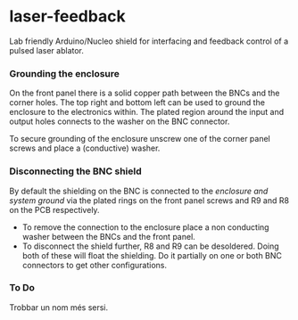 # laser-feedback
Lab friendly Arduino/Nucleo shield for interfacing and feedback control of a pulsed laser ablator.

### Grounding the enclosure
On the front panel there is a solid copper path between the BNCs and the corner holes. The top right and bottom left can be used to ground the enclosure to the electronics within. The plated region around the input and output holes connects to the washer on the BNC connector. 

To secure grounding of the enclosure unscrew one of the corner panel screws and place a (conductive) washer.  

### Disconnecting the BNC shield
By default the shielding on the BNC is connected to the *enclosure and system ground* via the plated rings on the front panel screws and R9 and R8 on the PCB respectively.
- To remove the connection to the enclosure place a non conducting washer between the BNCs and the front panel.
- To disconnect the shield further, R8 and R9 can be desoldered.
Doing both of these will float the shielding. Do it partially on one or both BNC connectors to get other configurations.

### To Do
Trobbar un nom més sersi.
